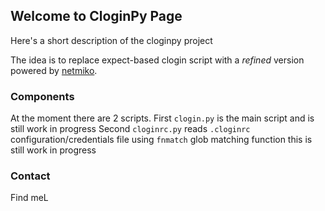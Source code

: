 ## Welcome to CloginPy Page

Here's a short description of the cloginpy project

The idea is to replace expect-based clogin script with a _refined_ version powered by [netmiko](https://github.com/ktbyers/netmiko).


### Components

At the moment there are 2 scripts.
First `clogin.py` is the main script and is still work in progress
Second `cloginrc.py` reads `.cloginrc` configuration/credentials file using `fnmatch` glob matching function this is still work in progress

### Contact

Find meL
